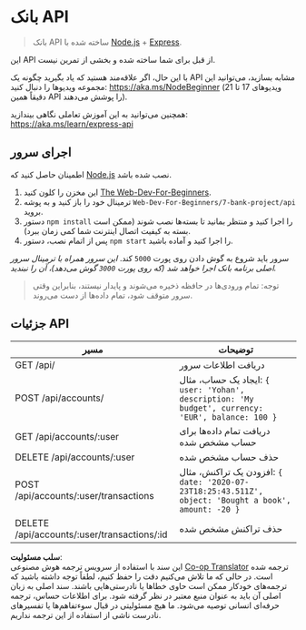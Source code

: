 <!--
CO_OP_TRANSLATOR_METADATA:
{
  "original_hash": "9884f8c8a61cf56214450f8b16a094ce",
  "translation_date": "2025-08-24T13:27:10+00:00",
  "source_file": "7-bank-project/api/README.md",
  "language_code": "fa"
}
-->
# بانک API

> بانک API ساخته شده با [Node.js](https://nodejs.org) + [Express](https://expressjs.com).

این API از قبل برای شما ساخته شده و بخشی از تمرین نیست.

با این حال، اگر علاقه‌مند هستید که یاد بگیرید چگونه یک API مشابه بسازید، می‌توانید این مجموعه ویدیوها را دنبال کنید: https://aka.ms/NodeBeginner (ویدیوهای 17 تا 21 دقیقاً همین API را پوشش می‌دهند).

همچنین می‌توانید به این آموزش تعاملی نگاهی بیندازید: https://aka.ms/learn/express-api

## اجرای سرور

اطمینان حاصل کنید که [Node.js](https://nodejs.org) نصب شده باشد.

1. این مخزن را کلون کنید [The Web-Dev-For-Beginners](https://github.com/microsoft/Web-Dev-For-Beginners).
2. ترمینال خود را باز کنید و به پوشه `Web-Dev-For-Beginners/7-bank-project/api` بروید.
3. دستور `npm install` را اجرا کنید و منتظر بمانید تا بسته‌ها نصب شوند (ممکن است بسته به کیفیت اتصال اینترنت شما کمی زمان ببرد).
4. پس از اتمام نصب، دستور `npm start` را اجرا کنید و آماده باشید.

سرور باید شروع به گوش دادن روی پورت `5000` کند.
*این سرور همراه با ترمینال سرور اصلی برنامه بانک اجرا خواهد شد (که روی پورت `3000` گوش می‌دهد)، آن را نبندید.*

> توجه: تمام ورودی‌ها در حافظه ذخیره می‌شوند و پایدار نیستند، بنابراین وقتی سرور متوقف شود، تمام داده‌ها از دست می‌روند.

## جزئیات API

مسیر                                        | توضیحات
---------------------------------------------|------------------------------------
GET    /api/                                 | دریافت اطلاعات سرور
POST   /api/accounts/                        | ایجاد یک حساب، مثال: `{ user: 'Yohan', description: 'My budget', currency: 'EUR', balance: 100 }`
GET    /api/accounts/:user                   | دریافت تمام داده‌ها برای حساب مشخص شده
DELETE /api/accounts/:user                   | حذف حساب مشخص شده
POST   /api/accounts/:user/transactions      | افزودن یک تراکنش، مثال: `{ date: '2020-07-23T18:25:43.511Z', object: 'Bought a book', amount: -20 }`
DELETE  /api/accounts/:user/transactions/:id | حذف تراکنش مشخص شده

**سلب مسئولیت**:  
این سند با استفاده از سرویس ترجمه هوش مصنوعی [Co-op Translator](https://github.com/Azure/co-op-translator) ترجمه شده است. در حالی که ما تلاش می‌کنیم دقت را حفظ کنیم، لطفاً توجه داشته باشید که ترجمه‌های خودکار ممکن است حاوی خطاها یا نادرستی‌هایی باشند. سند اصلی به زبان اصلی آن باید به عنوان منبع معتبر در نظر گرفته شود. برای اطلاعات حساس، ترجمه حرفه‌ای انسانی توصیه می‌شود. ما هیچ مسئولیتی در قبال سوءتفاهم‌ها یا تفسیرهای نادرست ناشی از استفاده از این ترجمه نداریم.